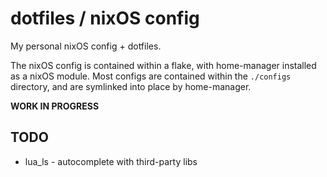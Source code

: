 # dotfiles / nixOS config

My personal nixOS config + dotfiles.

The nixOS config is contained within a flake, with home-manager installed as a nixOS module. Most configs are contained within the `./configs` directory, and are symlinked into place by home-manager.

**WORK IN PROGRESS**

## TODO

- lua_ls - autocomplete with third-party libs
